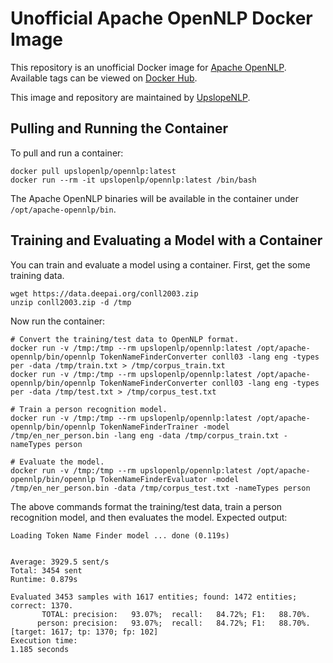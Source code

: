 # Unofficial Apache OpenNLP Docker Image

This repository is an unofficial Docker image for [Apache OpenNLP](https://opennlp.apache.org). Available tags can be viewed on [Docker Hub](https://hub.docker.com/r/upslopenlp/opennlp).

This image and repository are maintained by [UpslopeNLP](https://www.upslopenlp.com).

## Pulling and Running the Container

To pull and run a container:

```
docker pull upslopenlp/opennlp:latest
docker run --rm -it upslopenlp/opennlp:latest /bin/bash
```

The Apache OpenNLP binaries will be available in the container under `/opt/apache-opennlp/bin`.

## Training and Evaluating a Model with a Container

You can train and evaluate a model using a container. First, get the some training data.

```
wget https://data.deepai.org/conll2003.zip
unzip conll2003.zip -d /tmp
```

Now run the container:

```
# Convert the training/test data to OpenNLP format.
docker run -v /tmp:/tmp --rm upslopenlp/opennlp:latest /opt/apache-opennlp/bin/opennlp TokenNameFinderConverter conll03 -lang eng -types per -data /tmp/train.txt > /tmp/corpus_train.txt
docker run -v /tmp:/tmp --rm upslopenlp/opennlp:latest /opt/apache-opennlp/bin/opennlp TokenNameFinderConverter conll03 -lang eng -types per -data /tmp/test.txt > /tmp/corpus_test.txt

# Train a person recognition model.
docker run -v /tmp:/tmp --rm upslopenlp/opennlp:latest /opt/apache-opennlp/bin/opennlp TokenNameFinderTrainer -model /tmp/en_ner_person.bin -lang eng -data /tmp/corpus_train.txt -nameTypes person

# Evaluate the model.
docker run -v /tmp:/tmp --rm upslopenlp/opennlp:latest /opt/apache-opennlp/bin/opennlp TokenNameFinderEvaluator -model /tmp/en_ner_person.bin -data /tmp/corpus_test.txt -nameTypes person
```

The above commands format the training/test data, train a person recognition model, and then evaluates the model. Expected output:

```
Loading Token Name Finder model ... done (0.119s)


Average: 3929.5 sent/s
Total: 3454 sent
Runtime: 0.879s

Evaluated 3453 samples with 1617 entities; found: 1472 entities; correct: 1370.
       TOTAL: precision:   93.07%;  recall:   84.72%; F1:   88.70%.
      person: precision:   93.07%;  recall:   84.72%; F1:   88.70%. [target: 1617; tp: 1370; fp: 102]
Execution time:
1.185 seconds
```
